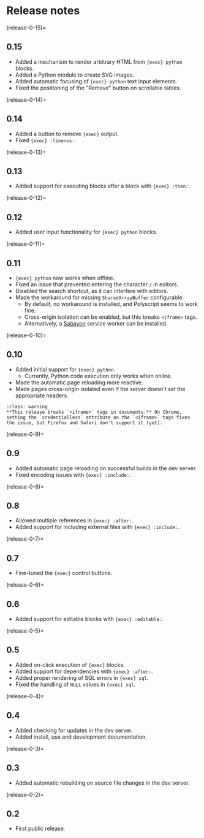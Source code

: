 <!-- Copyright 2024 Remy Blank <remy@c-space.org> -->
<!-- SPDX-License-Identifier: MIT -->

# Release notes

(release-0-15)=
## 0.15

 - Added a mechanism to render arbitrary HTML from `{exec} python` blocks.
 - Added a Python module to create SVG images.
 - Added automatic focusing of `{exec} python` text input elements.
 - Fixed the positioning of the "Remove" button on scrollable tables.

(release-0-14)=
## 0.14

 - Added a button to remove `{exec}` output.
 - Fixed `{exec} :linenos:`.

(release-0-13)=
## 0.13

- Added support for executing blocks after a block with `{exec} :then:`.

(release-0-12)=
## 0.12

- Added user input functionality for `{exec} python` blocks.

(release-0-11)=
## 0.11

- `{exec} python` now works when offline.
- Fixed an issue that prevented entering the character `/` in editors.
- Disabled the search shortcut, as it can interfere with editors.
- Made the workaround for missing `SharedArrayBuffer` configurable.
  - By default, no workaround is installed, and Polyscript seems to work fine.
  - Cross-origin isolation can be enabled, but this breaks `<iframe>` tags.
  - Alternatively, a [Sabayon](https://github.com/WebReflection/sabayon) service
    worker can be installed.

(release-0-10)=
## 0.10

- Added initial support for `{exec} python`.
  - Currently, Python code execution only works when online.
- Made the automatic page reloading more reactive.
- Made pages cross-origin isolated even if the server doesn't set the
  appropriate headers.

```{admonition} Warning
:class: warning
**This release breaks `<iframe>` tags in documents.** On Chrome, setting the `credentialless` attribute on the `<iframe>` tags fixes the issue, but Firefox and Safari don't support it (yet).
```

(release-0-9)=
## 0.9

- Added automatic page reloading on successful builds in the dev server.
- Fixed encoding issues with `{exec} :include:`.

(release-0-8)=
## 0.8

- Allowed multiple references in `{exec} :after:`.
- Added support for including external files with `{exec} :include:`.

(release-0-7)=
## 0.7

- Fine-tuned the `{exec}` control buttons.

(release-0-6)=
## 0.6

- Added support for editable blocks with `{exec} :editable:`.

(release-0-5)=
## 0.5

- Added on-click execution of `{exec}` blocks.
- Added support for dependencies with `{exec} :after:`.
- Added proper rendering of SQL errors in `{exec} sql`.
- Fixed the handling of `NULL` values in `{exec} sql`.

(release-0-4)=
## 0.4

- Added checking for updates in the dev server.
- Added install, use and development documentation.

(release-0-3)=
## 0.3

- Added automatic rebuilding on source file changes in the dev server.

(release-0-2)=
## 0.2

- First public release.
